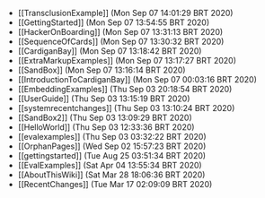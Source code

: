 * [[TransclusionExample]] (Mon Sep 07 14:01:29 BRT 2020)
* [[GettingStarted]] (Mon Sep 07 13:54:55 BRT 2020)
* [[HackerOnBoarding]] (Mon Sep 07 13:31:13 BRT 2020)
* [[SequenceOfCards]] (Mon Sep 07 13:30:32 BRT 2020)
* [[CardiganBay]] (Mon Sep 07 13:18:42 BRT 2020)
* [[ExtraMarkupExamples]] (Mon Sep 07 13:17:27 BRT 2020)
* [[SandBox]] (Mon Sep 07 13:16:14 BRT 2020)
* [[IntroductionToCardiganBay]] (Mon Sep 07 00:03:16 BRT 2020)
* [[EmbeddingExamples]] (Thu Sep 03 20:18:54 BRT 2020)
* [[UserGuide]] (Thu Sep 03 13:15:19 BRT 2020)
* [[systemrecentchanges]] (Thu Sep 03 13:10:24 BRT 2020)
* [[SandBox2]] (Thu Sep 03 13:09:29 BRT 2020)
* [[HelloWorld]] (Thu Sep 03 12:33:36 BRT 2020)
* [[evalexamples]] (Thu Sep 03 03:32:22 BRT 2020)
* [[OrphanPages]] (Wed Sep 02 15:57:23 BRT 2020)
* [[gettingstarted]] (Tue Aug 25 03:51:34 BRT 2020)
* [[EvalExamples]] (Sat Apr 04 13:55:34 BRT 2020)
* [[AboutThisWiki]] (Sat Mar 28 18:06:36 BRT 2020)
* [[RecentChanges]] (Tue Mar 17 02:09:09 BRT 2020)